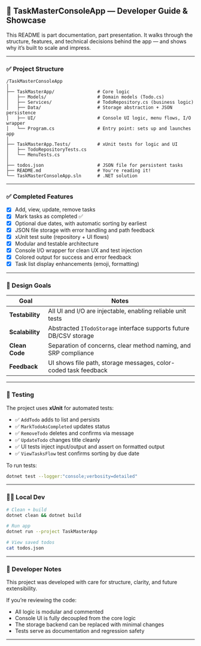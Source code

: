 ## 📘 TaskMasterConsoleApp — Developer Guide & Showcase

This README is part documentation, part presentation. It walks through the structure, features, and technical decisions behind the app — and shows why it’s built to scale and impress.

---

### ✅ Project Structure

```
/TaskMasterConsoleApp
│
├── TaskMasterApp/                # Core logic
│   ├── Models/                   # Domain models (Todo.cs)
│   ├── Services/                 # TodoRepository.cs (business logic)
│   ├── Data/                     # Storage abstraction + JSON persistence
│   ├── UI/                       # Console UI logic, menu flows, I/O wrapper
│   └── Program.cs                # Entry point: sets up and launches app
│
├── TaskMasterApp.Tests/          # xUnit tests for logic and UI
│   ├── TodoRepositoryTests.cs
│   └── MenuTests.cs
│
├── todos.json                    # JSON file for persistent tasks
├── README.md                     # You're reading it!
└── TaskMasterConsoleApp.sln      # .NET solution
```

---

### ✅ Completed Features

- [x] Add, view, update, remove tasks
- [x] Mark tasks as completed ✅
- [x] Optional due dates, with automatic sorting by earliest
- [x] JSON file storage with error handling and path feedback
- [x] xUnit test suite (repository + UI flows)
- [x] Modular and testable architecture
- [x] Console I/O wrapper for clean UX and test injection
- [x] Colored output for success and error feedback
- [x] Task list display enhancements (emoji, formatting)

---

### 🧠 Design Goals

| Goal              | Notes                                                                 |
|-------------------|-----------------------------------------------------------------------|
| **Testability**   | All UI and I/O are injectable, enabling reliable unit tests           |
| **Scalability**   | Abstracted `ITodoStorage` interface supports future DB/CSV storage    |
| **Clean Code**    | Separation of concerns, clear method naming, and SRP compliance       |
| **Feedback**      | UI shows file path, storage messages, color-coded task feedback       |

---

### 🧪 Testing

The project uses **xUnit** for automated tests:

- ✅ `AddTodo` adds to list and persists
- ✅ `MarkTodoAsCompleted` updates status
- ✅ `RemoveTodo` deletes and confirms via message
- ✅ `UpdateTodo` changes title cleanly
- ✅ UI tests inject input/output and assert on formatted output
- ✅ `ViewTasksFlow` test confirms sorting by due date

To run tests:

```bash
dotnet test --logger:"console;verbosity=detailed"
```

---

### 🧑‍💻 Local Dev

```bash
# Clean + build
dotnet clean && dotnet build

# Run app
dotnet run --project TaskMasterApp

# View saved todos
cat todos.json
```

---

### 💬 Developer Notes

This project was developed with care for structure, clarity, and future extensibility.

If you’re reviewing the code:
- All logic is modular and commented
- Console UI is fully decoupled from the core logic
- The storage backend can be replaced with minimal changes
- Tests serve as documentation and regression safety

---